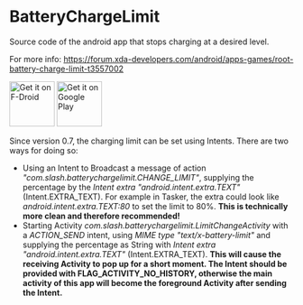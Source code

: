 # BatteryChargeLimit
Source code of the android app that stops charging at a desired level.

For more info: https://forum.xda-developers.com/android/apps-games/root-battery-charge-limit-t3557002

[<img src="https://f-droid.org/badge/get-it-on.png"
     alt="Get it on F-Droid"
     height="80">](https://f-droid.org/packages/com.slash.batterychargelimit/)
[<img src="https://play.google.com/intl/en_us/badges/images/generic/en-play-badge.png"
     alt="Get it on Google Play"
     height="80">](https://play.google.com/store/apps/details?id=com.slash.batterychargelimit)

Since version 0.7, the charging limit can be set using Intents. There are two ways for doing so:
- Using an Intent to Broadcast a message of action *"com.slash.batterychargelimit.CHANGE_LIMIT"*, supplying the percentage by the *Intent extra "android.intent.extra.TEXT"* (Intent.EXTRA_TEXT). For example in Tasker, the extra could look like *android.intent.extra.TEXT:80* to set the limit to 80%. __This is technically more clean and therefore recommended!__
- Starting Activity *com.slash.batterychargelimit.LimitChangeActivity* with a *ACTION_SEND* intent, using *MIME type "text/x-battery-limit"* and supplying the percentage as String with *Intent extra "android.intent.extra.TEXT"* (Intent.EXTRA_TEXT). __This will cause the receiving Activity to pop up for a short moment. The Intent should be provided with FLAG_ACTIVITY_NO_HISTORY, otherwise the main activity of this app will become the foreground Activity after sending the Intent.__
